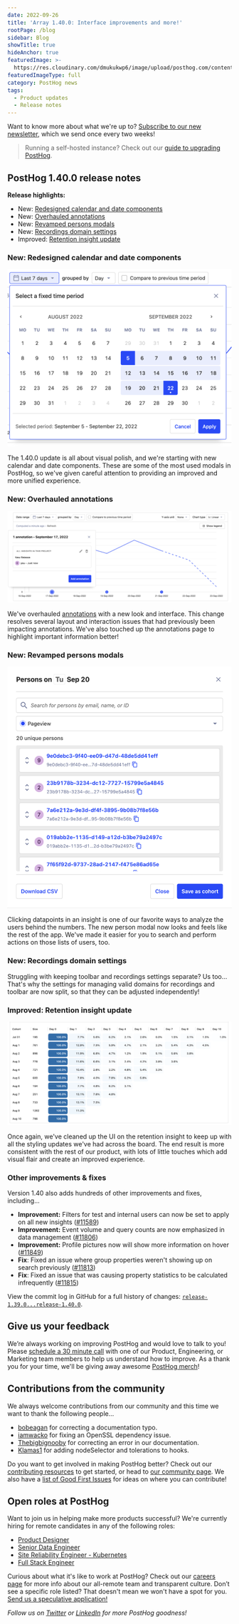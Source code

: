 ```yaml
---
date: 2022-09-26
title: 'Array 1.40.0: Interface improvements and more!'
rootPage: /blog
sidebar: Blog
showTitle: true
hideAnchor: true
featuredImage: >-
  https://res.cloudinary.com/dmukukwp6/image/upload/posthog.com/contents/images/blog/posthog-array-blog.png
featuredImageType: full
category: PostHog news
tags:
  - Product updates
  - Release notes
---
```


Want to know more about what we're up to? [Subscribe to our new newsletter](https://newsletter.posthog.com/subscribe), which we send once every two weeks!

> Running a self-hosted instance? Check out our [guide to upgrading PostHog](/docs/runbook/upgrading-posthog).

## PostHog 1.40.0 release notes

**Release highlights:**

- New: [Redesigned calendar and date components](#new-redesigned-calendar-and-date-components)
- New: [Overhauled annotations](#new-overhauled-annotations)
- New: [Revamped persons modals](#new-revamped-persons-modal)
- New: [Recordings domain settings](#new-recordings-domain-settings)
- Improved: [Retention insight update](#improved-retention-insight-update)

### New: Redesigned calendar and date components

![lemon calendar](../images/blog/array/1-40-0-lemon-calendar.png)

The 1.40.0 update is all about visual polish, and we're starting with new calendar and date components. These are some of the most used modals in PostHog, so we've given careful attention to providing an improved and more unified experience.

### New: Overhauled annotations

![annotation](../images/blog/array/1-40-0-annotation-modal.png)

We've overhauled [annotations](/manual/annotations) with a new look and interface. This change resolves several layout and interaction issues that had previously been impacting annotations. We've also touched up the annotations page to highlight important information better!

### New: Revamped persons modals

![person modal](../images/blog/array/1-40-0-person-modal.png)

Clicking datapoints in an insight is one of our favorite ways to analyze the users behind the numbers. The new person modal now looks and feels like the rest of the app. We've made it easier for you to search and perform actions on those lists of users, too.

### New: Recordings domain settings

Struggling with keeping toolbar and recordings settings separate? Us too... That's why the settings for managing valid domains for recordings and toolbar are now split, so that they can be adjusted independently!

### Improved: Retention insight update

![retention insight](../images/blog/array/1-40-0-retention.png)

Once again, we've cleaned up the UI on the retention insight to keep up with all the styling updates we've had across the board. The end result is more consistent with the rest of our product, with lots of little touches which add visual flair and create an improved experience.

### Other improvements & fixes

Version 1.40 also adds hundreds of other improvements and fixes, including...

- **Improvement:** Filters for test and internal users can now be set to apply on all new insights ([#11589](https://github.com/PostHog/posthog/pull/11589))
- **Improvement:** Event volume and query counts are now emphasized in data management ([#11806](https://github.com/PostHog/posthog/pull/11806))
- **Improvement:** Profile pictures now will show more information on hover ([#11849](https://github.com/PostHog/posthog/pull/11849))
- **Fix**: Fixed an issue where group properties weren't showing up on search previously ([#11813](https://github.com/PostHog/posthog/pull/11813))
- **Fix**: Fixed an issue that was causing property statistics to be calculated infrequently ([#11815](https://github.com/PostHog/posthog/pull/11815))

View the commit log in GitHub for a full history of changes: [`release-1.39.0...release-1.40.0`](https://github.com/PostHog/posthog/compare/release-1.39.0...release-1.40.0).

## Give us your feedback
We’re always working on improving PostHog and would love to talk to you! Please [schedule a 30 minute call](https://calendly.com/posthog-feedback) with one of our Product, Engineering, or Marketing team members to help us understand how to improve. As a thank you for your time, we'll be giving away awesome [PostHog merch](https://merch.posthog.com)!

## Contributions from the community
We always welcome contributions from our community and this time we want to thank the following people...

- [bobeagan](https://github.com/bobeagan) for correcting a documentation typo.
- [iamwacko](https://github.com/iamwacko) for fixing an OpenSSL dependency issue. 
- [Thebigbignooby](https://github.com/Thebigbignooby) for correcting an error in our documentation.
- [Klamas1](https://github.com/klamas1) for adding nodeSelector and tolerations to hooks. 

Do you want to get involved in making PostHog better? Check out our [contributing resources](/docs/contribute) to get started, or head to [our community page](/posts). We also have a [list of Good First Issues](https://github.com/PostHog/posthog/issues?q=is%3Aopen+is%3Aissue+label%3A%22good+first+issue%22) for ideas on where you can contribute!

## Open roles at PostHog
Want to join us in helping make more products successful? We're currently hiring for remote candidates in any of the following roles:

- [Product Designer](https://posthog.com/careers/product-designer)
- [Senior Data Engineer](https://posthog.com/careers/senior-data-engineer)
- [Site Reliability Engineer - Kubernetes](https://posthog.com/careers/site-reliability-engineer-kubernetes)
- [Full Stack Engineer](https://posthog.com/careers/full-stack-engineer)

Curious about what it's like to work at PostHog? Check out our [careers page](https://posthog.com/careers) for more info about our all-remote team and transparent culture. Don’t see a specific role listed? That doesn't mean we won't have a spot for you. [Send us a speculative application!](mailto:careers@posthog.com)

_Follow us on [Twitter](https://twitter.com/PostHog) or [LinkedIn](https://linkedin.com/company/posthog) for more PostHog goodness!_

<ArrayCTA />
